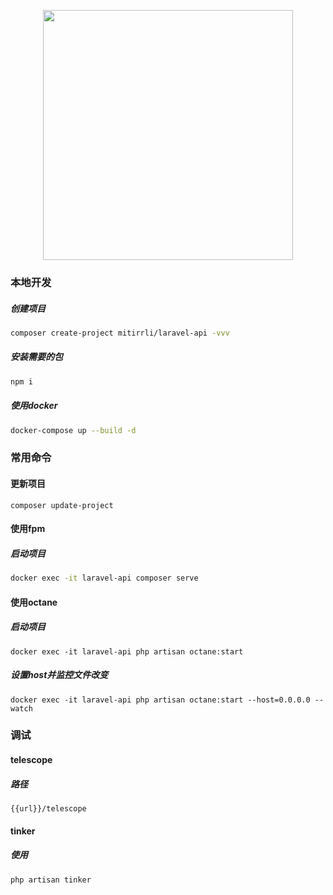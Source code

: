 <p align="center"><a href="https://laravel.com" target="_blank"><img src="https://raw.githubusercontent.com/laravel/art/master/logo-lockup/5%20SVG/2%20CMYK/1%20Full%20Color/laravel-logolockup-cmyk-red.svg" width="400"></a></p>

### 本地开发

##### 创建项目

```bash
composer create-project mitirrli/laravel-api -vvv
```

##### 安装需要的包

```bash
npm i
```

##### 使用docker

```bash
docker-compose up --build -d
```

### 常用命令

#### 更新项目

```
composer update-project
```

#### 使用fpm

##### 启动项目

```bash
docker exec -it laravel-api composer serve
```

#### 使用octane

##### 启动项目

```
docker exec -it laravel-api php artisan octane:start
```

##### 设置host并监控文件改变

```
docker exec -it laravel-api php artisan octane:start --host=0.0.0.0 --watch
```

### 调试

#### telescope

##### 路径

```
{{url}}/telescope
```

#### tinker

##### 使用

```
php artisan tinker
```
